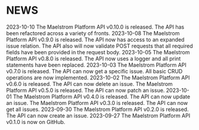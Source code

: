 # NEWS

2023-10-10  The Maelstrom Platform API v0.10.0 is released. The API
	        has been refactored across a variety of fronts.
2023-10-08  The Maelstrom Platform API v0.9.0 is released. The API
	        now has access to an expanded issue relation. The API
			also will now validate POST requests that all required
			fields have been provided in the request body.
2023-10-05  The Maelstrom Platform API v0.8.0 is released. The API
	        now uses a logger and all print statements have been
			replaced.
2023-10-03  The Maelstrom Platform API v0.7.0 is released. The API
	        can now get a specific issue. All basic CRUD operations
			are now implemented.
2023-10-02  The Maelstrom Platform API v0.6.0 is released. The API
	        can now delete an issue.
	        The Maelstrom Platform API v0.5.0 is released. The API
	        can now patch an issue.
2023-10-01	The Maelstrom Platform API v0.4.0 is released. The API
			can now update an issue.
			The Maelstrom Platform API v0.3.0 is released. The API
	        can now get all issues.
2023-09-30  The Maelstrom Platform API v0.2.0 is released. The API
	        can now create an issue.
2023-09-27  The Maelstrom Platform API v0.1.0 is now on GitHub.
